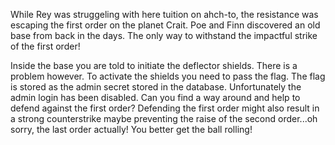 While Rey was struggeling with here tuition on ahch-to, the resistance was escaping the first order on the planet Crait. 
Poe and Finn discovered an old base from back in the days. The only way to withstand the impactful strike of the first order!

Inside the base you are told to initiate the deflector shields. There is a problem however.
To activate the shields you need to pass the flag. The flag is stored as the admin secret stored in the database.
Unfortunately the admin login has been disabled. Can you find a way around and help to defend against the first order?
Defending the first order might also result in a strong counterstrike maybe preventing the raise of the second order...oh sorry, the last order actually!
You better get the ball rolling!
